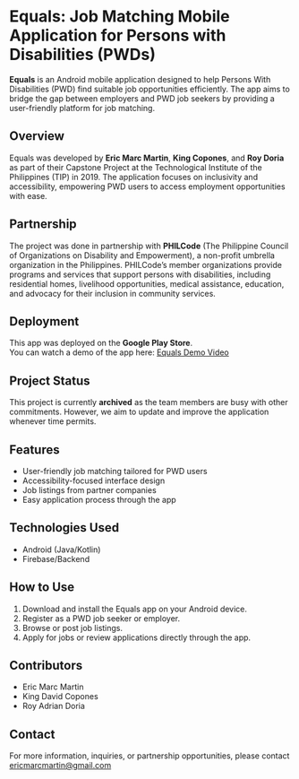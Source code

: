 # Equals: Job Matching Mobile Application for Persons with Disabilities (PWDs)

**Equals** is an Android mobile application designed to help Persons With Disabilities (PWD) find suitable job opportunities efficiently. The app aims to bridge the gap between employers and PWD job seekers by providing a user-friendly platform for job matching.

## Overview

Equals was developed by **Eric Marc Martin**, **King Copones**, and **Roy Doria** as part of their Capstone Project at the Technological Institute of the Philippines (TIP) in 2019. The application focuses on inclusivity and accessibility, empowering PWD users to access employment opportunities with ease.

## Partnership

The project was done in partnership with **PHILCode** (The Philippine Council of Organizations on Disability and Empowerment), a non-profit umbrella organization in the Philippines. PHILCode’s member organizations provide programs and services that support persons with disabilities, including residential homes, livelihood opportunities, medical assistance, education, and advocacy for their inclusion in community services.


## Deployment

This app was deployed on the **Google Play Store**.  
You can watch a demo of the app here: [Equals Demo Video](https://www.youtube.com/watch?v=jcSYFyyEsbw)

## Project Status

This project is currently **archived** as the team members are busy with other commitments. However, we aim to update and improve the application whenever time permits.

## Features

- User-friendly job matching tailored for PWD users  
- Accessibility-focused interface design  
- Job listings from partner companies  
- Easy application process through the app  

## Technologies Used

- Android (Java/Kotlin)  
- Firebase/Backend

## How to Use

1. Download and install the Equals app on your Android device.  
2. Register as a PWD job seeker or employer.  
3. Browse or post job listings.  
4. Apply for jobs or review applications directly through the app.  

## Contributors

- Eric Marc Martin  
- King David Copones  
- Roy Adrian Doria  

## Contact

For more information, inquiries, or partnership opportunities, please contact ericmarcmartin@gmail.com
